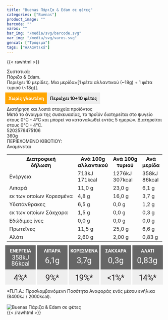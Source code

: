 ```yaml
---
title: "Buenas Πάριζα & Edam σε φέτες"
categories: ["Buenas"]
product_image: ""
barcode: ""
varos: ""
bar_img: "/media/svg/barcode.svg"
var_img: "/media/svg/varos.svg"
gencat: ["Τρόφιμα"]
tags: ["Αλλαντικά"]
---
```

{{< rawhtml >}}

<div class="sload130"><div class="product"><div id="sistatika">Συστατικά:</div><div class="alltext">Πάριζα &amp; Edam.<br>Περιέχει 10 μερίδες. Μια μερίδα=[1 φέτα αλλαντικού (~18g) + 1 φέτα τυριού (~18g)].<br><br><b style="background:orange;margin:-5px;padding:10px;color:#fff">Χωρίς γλουτένη</b> <b style="margin:0;background:#eee;padding:10px">Περιέχει 10+10 φέτες</b><br><br></div><div id="loipa">Διατήρηση και λοιπά στοιχεία προϊόντος</div><div class="alltext">Μετά το άνοιγμα της συσκευασίας, το προϊόν διατηρείται στο ψυγείο στους 0°C - 4°C και μπορεί να καταναλωθεί εντός 5 ημερών. Διατηρείται στους 0°C - 4°C.</div><div id="barcode"><div id="barimage1"></div><span id="bartext">5202576475106</span></div><div id="varos"><div id="varosimage1"></div><span id="varostext">360g</span></div><div id="kivotio">ΠΕΡΙΕΧΟΜΕΝΟ ΚΙΒΩΤΙΟΥ:<br>Αναμένεται</div><table id="diatable"><tbody><tr><th>Διατροφική<br>δήλωση</th><th>Ανά 100g<br>αλλαντικού</th><th>Ανά 100g<br>τυριού</th><th>Ανά<br>μερίδα</th></tr><tr><td class="texr2">Ενέργεια</td><td class="texr">713kJ<br>171kcal</td><td class="texr">1276kJ<br>307kcal</td><td class="texr">358kJ<br>86kcal</td></tr><tr><td class="texr2">Λιπαρά</td><td class="texr">11,0 g</td><td class="texr">23,0 g</td><td class="texr">6,1 g</td></tr><tr><td class="gray">εκ των οποίων Κορεσµένα</td><td class="gray2">4,8 g</td><td class="gray2">16,0 g</td><td class="gray2">3,7 g</td></tr><tr><td class="texr2">Yδατάνθρακες</td><td class="texr">6,5 g</td><td class="texr">0,0 g</td><td class="texr">1,2 g</td></tr><tr><td class="gray">εκ των οποίων Σάκχαρα</td><td class="gray2">1,5 g</td><td class="gray2">0,0 g</td><td class="gray2">0,3 g</td></tr><tr><td class="texr2">Eδώδιμες ίνες</td><td class="texr">0,0 g</td><td class="texr">0,0 g</td><td class="texr">0,0 g</td></tr><tr><td class="texr2">Πρωτεΐνες</td><td class="texr">11,5 g</td><td class="texr">25,0 g</td><td class="texr">6,6 g</td></tr><tr><td class="texr2">Αλάτι</td><td class="texr">2,60 g</td><td class="texr">2,00 g</td><td class="texr">0,83 g</td></tr></tbody></table><div class="alltext"><div class="varel" style="width:500px;margin:-5px"><svg xmlns="http://www.w3.org/2000/svg" viewBox="0 0 403.25 101.26"><defs><style>.cls-1{fill:#eee}.cls-2{fill:#666}.cls-23,.cls-3,.cls-33,.cls-45,.cls-55{font-size:12px;font-family:Roboto-Bold,Roboto;font-weight:700}.cls-13,.cls-23,.cls-3,.cls-30,.cls-33,.cls-41,.cls-45,.cls-55{fill:#fff}.cls-3{letter-spacing:0}.cls-4{letter-spacing:-.01em}.cls-5{letter-spacing:-.02em}.cls-6{letter-spacing:-.01em}.cls-7{letter-spacing:0}.cls-8{letter-spacing:-.01em}.cls-9{letter-spacing:-.01em}.cls-10,.cls-30,.cls-41{font-size:21px}.cls-10{fill:#231f20}.cls-10,.cls-13,.cls-30,.cls-41{font-family:Roboto-Medium,Roboto}.cls-11{letter-spacing:-.03em}.cls-12{letter-spacing:-.05em}.cls-13{font-size:15.82px}.cls-14{letter-spacing:-.01em}.cls-15{letter-spacing:0}.cls-16{letter-spacing:0}.cls-17{letter-spacing:0}.cls-18{letter-spacing:-.01em}.cls-19{letter-spacing:-.02em}.cls-20{letter-spacing:0}.cls-21{letter-spacing:0}.cls-22{letter-spacing:0}.cls-23{letter-spacing:-.01em}.cls-24{letter-spacing:-.01em}.cls-25{letter-spacing:0}.cls-26{letter-spacing:0}.cls-27{letter-spacing:-.06em}.cls-28{letter-spacing:-.01em}.cls-29{letter-spacing:-.01em}.cls-31{letter-spacing:-.08em}.cls-32{letter-spacing:-.06em}.cls-33{letter-spacing:-.04em}.cls-34{letter-spacing:-.01em}.cls-35{letter-spacing:-.02em}.cls-36{letter-spacing:0}.cls-37{letter-spacing:-.01em}.cls-38{letter-spacing:0}.cls-39{letter-spacing:0}.cls-40{letter-spacing:-.07em}.cls-41{letter-spacing:0}.cls-42{letter-spacing:-.02em}.cls-43{letter-spacing:-.06em}.cls-44{letter-spacing:0}.cls-45{letter-spacing:.02em}.cls-46{letter-spacing:.03em}.cls-47{letter-spacing:.03em}.cls-48{letter-spacing:0}.cls-49{letter-spacing:-.06em}.cls-50{letter-spacing:-.03em}.cls-51{letter-spacing:-.08em}.cls-52{letter-spacing:-.01em}.cls-53{letter-spacing:.02em}.cls-54{letter-spacing:-.01em}.cls-55{letter-spacing:.03em}.cls-56{letter-spacing:.03em}.cls-57{letter-spacing:-.09em}.cls-58{letter-spacing:-.01em}.cls-59{letter-spacing:-.06em}.cls-60{letter-spacing:.01em}.cls-61{letter-spacing:0}</style></defs><title></title><g id="Layer_2" data-name="Layer 2"><g id="Layer_1-2" data-name="Layer 1"><rect class="cls-1" width="77.97" height="101.26"></rect><path class="cls-1" d="M249.63,0h66.63a5.67,5.67,0,0,1,5.67,5.67v95.59a0,0,0,0,1,0,0H244a0,0,0,0,1,0,0V5.67A5.67,5.67,0,0,1,249.63,0Z"></path><rect class="cls-1" x="162.64" width="77.97" height="101.26"></rect><path class="cls-1" d="M87,0h66.63a5.67,5.67,0,0,1,5.67,5.67v95.59a0,0,0,0,1,0,0h-78a0,0,0,0,1,0,0V5.67A5.67,5.67,0,0,1,87,0Z"></path><path class="cls-1" d="M330.95,0h66.63a5.67,5.67,0,0,1,5.67,5.67v95.59a0,0,0,0,1,0,0h-78a0,0,0,0,1,0,0V5.67A5.67,5.67,0,0,1,330.95,0Z"></path><rect class="cls-2" width="77.97" height="61.87"></rect><text class="cls-3" transform="translate(11.92 18.94)">Ε<tspan class="cls-4" x="6.74" y="0">Ν</tspan><tspan x="15.12" y="0">Ε</tspan><tspan class="cls-5" x="21.86" y="0">Ρ</tspan><tspan class="cls-6" x="29.38" y="0">Γ</tspan><tspan class="cls-7" x="35.91" y="0">Ε</tspan><tspan class="cls-8" x="42.63" y="0">Ι</tspan><tspan class="cls-9" x="46.06" y="0">Α</tspan></text><text class="cls-10" transform="translate(21.5 90.05)"><tspan class="cls-11">4</tspan><tspan class="cls-12" x="11.22" y="0">%</tspan><tspan x="25.69" y="0">*</tspan></text><text class="cls-13" transform="translate(17.04 36.73)"><tspan class="cls-14">3</tspan><tspan class="cls-15" x="8.81" y="0">5</tspan><tspan class="cls-16" x="17.87" y="0">8</tspan><tspan class="cls-17" x="26.89" y="0">k</tspan><tspan x="35.11" y="0">J</tspan><tspan class="cls-18"><tspan x="-1.38" y="15.82">8</tspan><tspan class="cls-15" x="7.49" y="15.82">6</tspan><tspan class="cls-19" x="16.55" y="15.82">k</tspan><tspan class="cls-20" x="24.43" y="15.82">c</tspan><tspan class="cls-21" x="32.74" y="15.82">a</tspan><tspan class="cls-22" x="41.24" y="15.82">l</tspan></tspan></text><rect class="cls-2" x="81.32" width="77.97" height="61.87"></rect><text class="cls-23" transform="translate(99.01 18.94)">Λ<tspan class="cls-24" x="7.67" y="0">Ι</tspan><tspan class="cls-25" x="11.02" y="0">Π</tspan><tspan class="cls-26" x="19.49" y="0">Α</tspan><tspan class="cls-27" x="27.55" y="0">Ρ</tspan><tspan class="cls-28" x="34.51" y="0">Α</tspan></text><text class="cls-10" transform="translate(102.57 90.05)"><tspan class="cls-29">9</tspan><tspan class="cls-12" x="11.72" y="0">%</tspan><tspan x="26.19" y="0">*</tspan></text><text class="cls-30" transform="translate(101.52 46.16)">6<tspan class="cls-31" x="11.94" y="0">,</tspan><tspan class="cls-32" x="14.97" y="0">1</tspan><tspan x="25.66" y="0">g</tspan></text><rect class="cls-2" x="162.64" width="77.97" height="61.87"></rect><text class="cls-33" transform="translate(166.68 18.94)">Κ<tspan class="cls-34" x="7.09" y="0">Ο</tspan><tspan class="cls-35" x="15.24" y="0">Ρ</tspan><tspan class="cls-36" x="22.76" y="0">Ε</tspan><tspan class="cls-37" x="29.55" y="0">Σ</tspan><tspan class="cls-4" x="36.2" y="0">Μ</tspan><tspan class="cls-38" x="46.62" y="0">Ε</tspan><tspan class="cls-39" x="53.36" y="0">Ν</tspan><tspan class="cls-9" x="61.81" y="0">Α</tspan></text><text class="cls-10" transform="translate(178.64 90.05)"><tspan class="cls-40">1</tspan><tspan class="cls-29" x="10.49" y="0">9</tspan><tspan class="cls-12" x="22.21" y="0">%</tspan><tspan x="36.68" y="0">*</tspan></text><text class="cls-41" transform="translate(182.63 46.16)">3<tspan class="cls-42" x="11.83" y="0">,</tspan><tspan class="cls-43" x="15.95" y="0">7</tspan><tspan class="cls-44" x="26.62" y="0">g</tspan></text><rect class="cls-2" x="243.96" width="77.97" height="61.87"></rect><text class="cls-45" transform="translate(255.9 18.94)">Σ<tspan class="cls-26" x="7" y="0">Α</tspan><tspan class="cls-46" x="15.06" y="0">Κ</tspan><tspan class="cls-47" x="23.06" y="0">Χ</tspan><tspan class="cls-48" x="30.98" y="0">Α</tspan><tspan class="cls-49" x="39.04" y="0">Ρ</tspan><tspan class="cls-9" x="46.01" y="0">Α</tspan></text><text class="cls-10" transform="translate(260.86 90.05)"><tspan class="cls-50">&lt;</tspan><tspan class="cls-51" x="10.07" y="0">1</tspan><tspan class="cls-12" x="20.42" y="0">%</tspan><tspan x="34.89" y="0">*</tspan></text><text class="cls-30" transform="translate(262.74 46.16)"><tspan class="cls-52">0</tspan><tspan class="cls-53" x="11.77" y="0">,</tspan><tspan class="cls-54" x="16.72" y="0">3</tspan><tspan x="28.5" y="0">g</tspan></text><rect class="cls-2" x="325.28" width="77.97" height="61.87"></rect><text class="cls-55" transform="translate(347.13 18.94)">Α<tspan class="cls-56" x="8.4" y="0">Λ</tspan><tspan class="cls-57" x="16.48" y="0">Α</tspan><tspan class="cls-58" x="23.51" y="0">Τ</tspan><tspan class="cls-9" x="30.77" y="0">Ι</tspan></text><text class="cls-10" transform="translate(341.48 90.05)"><tspan class="cls-59">1</tspan><tspan class="cls-11" x="10.6" y="0">4</tspan><tspan class="cls-12" x="21.82" y="0">%</tspan><tspan x="36.29" y="0">*</tspan></text><text class="cls-30" transform="translate(337.14 46.16)"><tspan class="cls-52">0</tspan><tspan class="cls-60" x="11.77" y="0">,</tspan><tspan class="cls-61" x="16.59" y="0">8</tspan><tspan class="cls-54" x="28.57" y="0">3</tspan><tspan x="40.35" y="0">g</tspan></text></g></g></svg><br></div><br>*Π.Π.Α.: Προσλαμβανόμενn Ποσότητα Αναφοράς ενός μέσου ενήλικα (8400kJ / 2000kcal).<br></div><br><div class="pimg"><img alt="Buenas Πάριζα &amp; Edam σε φέτες" title="Buenas Πάριζα &amp; Edam σε φέτες" src="/media/images/buenas-pariza-&amp;-edam-se-fetes.jpg"></div></div></div>
{{< /rawhtml >}}


